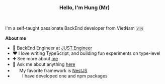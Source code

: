 <center> <h3>Hello, I'm  Hung (Mr) </h3> </center> 
<br />

I'm a self-taught passionate BackEnd developer from VietNam 🇻🇳

**About me**

- 💼 BackEnd Engineer at [JUST.Engineer](https://www.just.engineer/?fbclid=IwAR0qkkdmKdll_guirTejJl7h4bSuojPg9JLdzCQTOpPA77rBbs6P5Jc1C4Q)
- ❤️ I love writing TypeScript, and building fun experiments on type-level
- ➕ See more about [me](http://cvphamthanhhung.epizy.com/?fbclid=IwAR1f96UZiGcJz2byNoX7RyLIxJJ6DqdIjkacNUq6nT8tK-cGcE0CFr7Okvk&i=1)
- 💬 Ask me about anything [here](https://www.facebook.com/pham.thanhhung.1912/)
- <img src="https://static-00.iconduck.com/assets.00/nestjs-icon-256x255-r03j160r.png" width="17" height="17" /> My favorite framework is [NestJS](https://docs.nestjs.com/)
- <img src="https://upload.wikimedia.org/wikipedia/commons/thumb/d/db/Npm-logo.svg/1200px-Npm-logo.svg.png" width="26" height="14"/>  I have developed one and npm packages
